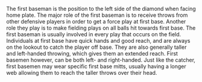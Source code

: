 The first baseman is the position to the
left side of the diamond when facing home plate. The major role of the
first baseman is to receive throws from other defensive players in order
to get a force play at first base. Another role
they play is to make fielding plays on all balls hit towards first base.
The first baseman is usually involved in every play that occurs on the
field. Individuals at first base have quick hands and good reach, and
are always on the lookout to catch the player off base. They are also
generally taller and left-handed throwing,
which gives them an extended reach. First basemen however, can be both
left- and right-handed. Just like the catcher, first basemen may wear
specific first base mitts, usually having a longer
web allowing them to reach the taller throws over their head.
